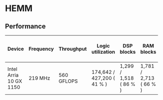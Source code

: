 # HEMM

## Performance

| Device                 | Frequency | Throughput | Logic utilization          | DSP blocks             | RAM blocks             | Matrix and vector Size   | Device compiler           |
| ---------------------- | --------- | ---------- | -------------------------- | ---------------------- | ---------------------- | ------------------------ | ------------------------- |
| Intel Arria 10 GX 1150 | 219 MHz   | 560 GFLOPS | 174,642 / 427,200 ( 41 % ) | 1,299 / 1,518 ( 86 % ) | 1,781 / 2,713 ( 66 % ) | A (10K, 8K) * B (8K, 4K) | aoc 19.4.0 (on s001-n137) |
